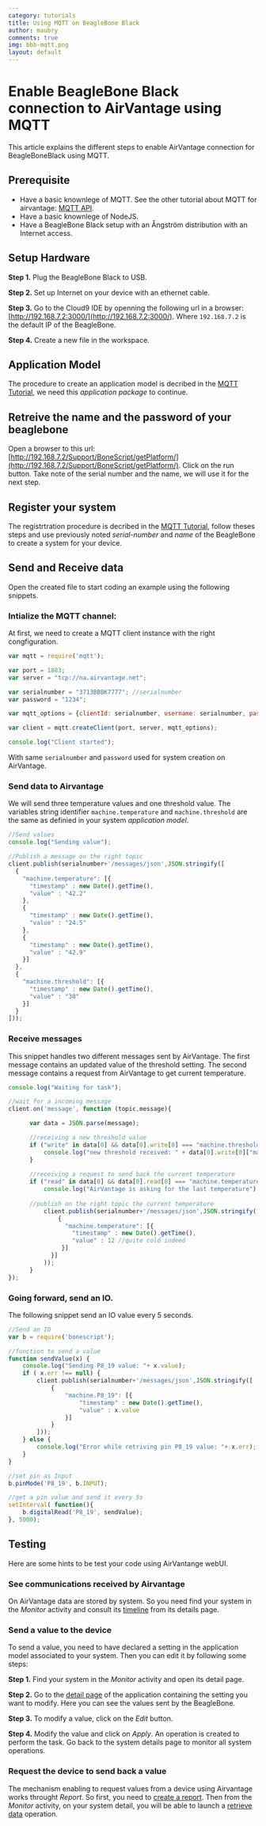 ```yaml
---
category: tutorials
title: Using MQTT on BeagleBone Black
author: maubry
comments: true
img: bbb-mqtt.png
layout: default
---
```


Enable BeagleBone Black connection to AirVantage using MQTT
===========================================================

This article explains the different steps to enable AirVantage connection for BeagleBoneBlack using MQTT. 


Prerequisite
------------

* Have a basic knownlege of MQTT. See the other tutorial about MQTT for airvantage: [MQTT API](/tutorials/2013/11/12/mqtt-protocol/).
* Have a basic knownlege of NodeJS.
* Have a BeagleBone Black setup with an Ångström distribution with an Internet access.

Setup Hardware
--------------

__Step 1.__ Plug the BeagleBone Black to USB.

__Step 2.__ Set up Internet on your device with an ethernet cable.

__Step 3.__ Go to the Cloud9 IDE by openning the following url in a browser: [http://192.168.7.2:3000/](http://192.168.7.2:3000/). Where `192.168.7.2` is the default IP of the BeagleBone.

__Step 4.__ Create a new file in the workspace.

Application Model
-----------------

The procedure to create an application model is decribed in the [MQTT Tutorial](/tutorials/2013/11/12/mqtt-protocol/), we need this _application package_ to continue.


Retreive the name and the password of your beaglebone
-----------------------------------------------------

Open a browser to this url: [http://192.168.7.2/Support/BoneScript/getPlatform/](http://192.168.7.2/Support/BoneScript/getPlatform/). Click on the run button. Take note of the serial number and the name, we will use it for the next step.


Register your system
--------------------

The registrtration procedure is decribed in the [MQTT Tutorial](/tutorials/2013/11/12/mqtt-protocol/), follow theses steps and use previously noted _serial-number_ and _name_ of the BeagleBone to create a system for your device.

Send and Receive data
---------------------

Open the created file to start coding an example using the following snippets.

### Intialize the MQTT channel:

At first, we need to create a MQTT client instance with the right congfiguration.

~~~ js
var mqtt = require('mqtt');

var port = 1883;
var server = "tcp://na.airvantage.net";

var serialnumber = "3713BBBK7777"; //serialnumber
var password = "1234";

var mqtt_options = {clientId: serialnumber, username: serialnumber, password: password};

var client = mqtt.createClient(port, server, mqtt_options);

console.log("Client started");
~~~

With same `serialnumber` and `password` used for system creation on AirVantage.

### Send data to Airvantage

We will send three temperature values and one threshold value. The variables string identifier  `machine.temperature` and `machine.threshold` are the same as definied in your system _application model_.

~~~ js
//Send values
console.log("Sending value");

//Publish a message on the right topic
client.publish(serialnumber+'/messages/json',JSON.stringify([
  {
    "machine.temperature": [{
      "timestamp" : new Date().getTime(), 
      "value" : "42.2"
    },
    {
      "timestamp" : new Date().getTime(), 
      "value" : "24.5"
    },
    {
      "timestamp" : new Date().getTime(), 
      "value" : "42.9"
    }]
  },
  {
    "machine.threshold": [{
      "timestamp" : new Date().getTime(), 
      "value" : "30"
    }]
  }
]));
~~~

### Receive messages

This snippet handles two different messages sent by AirVantage.
The first message contains an updated value of the threshold setting.
The second message contains a request from AirVantage to get current temperature.

~~~ js
console.log("Waiting for task");

//wait for a incoming message
client.on('message', function (topic,message){

      var data = JSON.parse(message);

      //receiving a new threshold value
      if ("write" in data[0] && data[0].write[0] === "machine.threshold") {
          console.log("new threshold received: " + data[0].write[0]["machine.threshold"]);          
      }
      
      //receiving a request to send back the current temperature
      if ("read" in data[0] && data[0].read[0] === "machine.temperature") {
          console.log("AirVantage is asking for the last temperature");
          
	  //publish on the right topic the current temperature
          client.publish(serialnumber+'/messages/json',JSON.stringify([
              {
                "machine.temperature": [{
                  "timestamp" : new Date().getTime(), 
                  "value" : 12 //quite cold indeed
               }]
            }]
          ));
      }
});
~~~


### Going forward, send an IO.

The following snippet send an IO value every 5 seconds.

~~~ js
//Send an IO
var b = require('bonescript');

//function to send a value
function sendValue(x) {
    console.log("Sending P8_19 value: "+ x.value);
    if ( x.err !== null) {
        client.publish(serialnumber+'/messages/json',JSON.stringify([
            {
                "machine.P8_19": [{
                    "timestamp" : new Date().getTime(), 
                    "value" : x.value
                }]
            }
        ]));
    } else {
        console.log("Error while retriving pin P8_19 value: "+ x.err);
    }
}

//set pin as Input
b.pinMode('P8_19', b.INPUT);

//get a pin value and send it every 5s
setInterval( function(){
    b.digitalRead('P8_19', sendValue);
}, 5000);
~~~

Testing 
-------

Here are some hints to be test your code using AirVantange webUI.

### See communications received by Airvantage

On AirVantage data are stored by system. So you need find your system in the _Monitor_ activity and consult its [timeline](https://doc.airvantage.net/display/USERGUIDE/Monitor+Activity#MonitorActivity-Timeline) from its details page.

### Send a value to the device

To send a value, you need to have declared a setting in the application model associated to your system. Then you can edit it by following some steps:

__Step 1.__ Find your system in the _Monitor_ activity and open its detail page.

__Step 2.__ Go to the [detail page](https://doc.airvantage.net/display/USERGUIDE/Monitor+Activity#MonitorActivity-Configuration) of the application containing the setting you want to modify. Here you can see the values sent by the BeagleBone.

__Step 3.__ To modify a value, click on the _Edit_ button.

__Step 4.__ Modify the value and click on _Apply_. An operation is created to perform the task. Go back to the system details page to monitor all system operations.

### Request the device to send back a value

The mechanism enabling to request values from a device using Airvantage works throught _Report_. So first, you need to [create a report](https://doc.airvantage.net/display/USERGUIDE/Configure+Activity#ConfigureActivity-Tocreateareport). Then from the _Monitor_ activity, on your system detail, you will be able to launch a [retrieve data](https://doc.airvantage.net/display/USERGUIDE/Monitor+Activity#MonitorActivity-Toretrievedatafromoneorseveralsystem%28s%29) operation.

